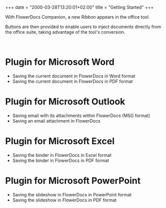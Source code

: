 +++
date = "2000-03-28T13:20:01+02:00"
title = "Getting Started"
+++

With FlowerDocs Companion, a new Ribbon appears in the office tool. 

Buttons are then provided to enable users to inject documents directly from the office suite, taking advantage of the tool's conversion. 

<br/>

# Plugin for Microsoft Word

* Saving the current document in FlowerDocs in Word format
* Saving the current document in FlowerDocs in PDF format

# Plugin for Microsoft Outlook

* Saving email with its attachments within FlowerDocs (MSG format)
* Saving an email attachment in FlowerDocs

# Plugin for Microsoft Excel
* Saving the binder in FlowerDocs in Excel format
* Saving the binder in FlowerDocs in PDF format

# Plugin for Microsoft PowerPoint
* Saving the slideshow in FlowerDocs in PowerPoint format
* Saving the slideshow in FlowerDocs in PDF format 

